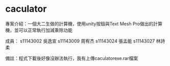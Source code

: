 # caculator
 
專案介紹：一個大二生做的計算機，使用unity按鈕與Text Mesh Pro做出的計算機，並可以正常執行加減乘除功能

成員：
s11143002 吳逸宣
s11143009 周宥杰
s11143024 張孟能
s11143027 林詩柔


備註：程式下載後好像沒辦法執行，我有上傳caculatorexe.rar檔案
